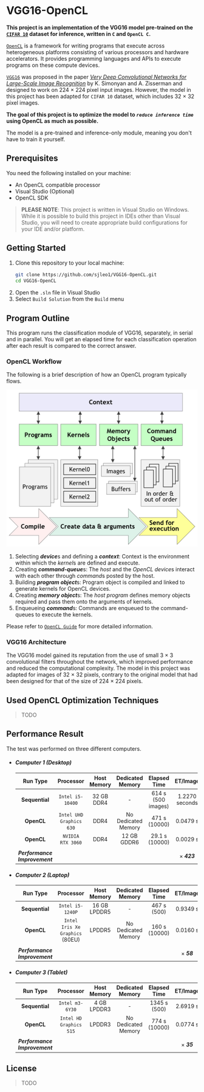 # VGG16-OpenCL


__This project is an implementation of the VGG16 model pre-trained on the [`CIFAR 10`](https://www.cs.toronto.edu/~kriz/cifar.html) dataset for inference, written in `C` and `OpenCL C`.__

[`OpenCL`](https://www.khronos.org/opencl/) is a framework for writing programs that execute across heterogeneous platforms consisting of various processors and hardware accelerators. It provides programming languages and APIs to execute programs on these compute devices.

[`VGG16`](https://arxiv.org/abs/1409.1556) was proposed in the paper [*Very Deep Convolutional Networks for Large-Scale Image Recognition*](https://arxiv.org/abs/1409.1556) by K. Simonyan and A. Zisserman and designed to work on 224 $\times$ 224 pixel input images. However, the model in this project has been adapted for `CIFAR 10` dataset, which includes 32 $\times$ 32 pixel images.

__The goal of this project is to optimize the model to *`reduce inference time`* using OpenCL as much as possible.__

The model is a pre-trained and inference-only module, meaning you don't have to train it yourself.


## Prerequisites

You need the following installed on your machine:

   * An OpenCL compatible processor
   * Visual Studio (Optional)
   * OpenCL SDK

 > **PLEASE NOTE**: This project is written in Visual Studio on Windows. While it is possible to build this project in IDEs other than Visual Studio, you will need to create appropriate build configurations for your IDE and/or platform.


## Getting Started

   1. Clone this repository to your local machine:
      ```bash
      git clone https://github.com/sjleo1/VGG16-OpenCL.git
      cd VGG16-OpenCL
      ```
   2. Open the `.sln` file in Visual Studio
   3. Select `Build Solution` from the `Build` menu


## Program Outline

This program runs the classification module of VGG16, separately, in serial and in parallel. You will get an elapsed time for each classification operation after each result is compared to the correct answer.

### OpenCL Workflow

The following is a brief description of how an OpenCL program typically flows.

![OpenCL Workflow](./executing_programs.jpg)

   1. Selecting ***device***s and defining a ***context***: Context is the environment within which the *kernel*s are defined and execute.
   2. Creating ***command-queue***s: The *host* and the *OpenCL device*s interact with each other through *command*s posted by the host.
   3. Building ***program object***s: Program object is compiled and linked to generate kernels for OpenCL devices.
   4. Creating ***memory object***s: The *host program* defines memory objects required and pass them onto the arguments of kernels.
   5. Enqueueing ***command***s: Commands are enqueued to the command-queues to execute the kernels.

Please refer to [`OpenCL Guide`](https://github.com/KhronosGroup/OpenCL-Guide) for more detailed information.

### VGG16 Architecture

The VGG16 model gained its reputation from the use of small 3 $\times$ 3 convolutional filters throughout the network, which improved performance and reduced the computational complexity. The model in this project was adapted for images of 32 $\times$ 32 pixels, contrary to the original model that had been designed for that of the size of 224 $\times$ 224 pixels.


## Used OpenCL Optimization Techniques

   > TODO


## Performance Result

The test was performed on three different computers.

* #### ***Computer 1** (Desktop)*

   | Run Type | Processor | Host Memory | Dedicated Memory | Elapsed Time | ET/Image |
   |:-:|:-:|:-:|:-:|:-:|:-:|
   | **Sequential** | `Intel i5-10400` | 32 GB DDR4  | - | 614 s (500 images) | 1.2270 seconds |
   | **OpenCL** | `Intel UHD Graphics 630` | DDR4 | No Dedicated Memory | 471 s (10000) | 0.0479 s |
   | **OpenCL** | `NVIDIA RTX 3060` | DDR4 | 12 GB GDDR6 | 29.1 s (10000) | 0.0029 s |
   |||||||
   | ***Performance Improvement*** ||||| $\times$ ***423*** |

* #### ***Computer 2** (Laptop)*

   | Run Type | Processor | Host Memory | Dedicated Memory | Elapsed Time | ET/Image |
   |:-:|:-:|:-:|:-:|:-:|:-:|
   | **Sequential** | `Intel i5-1240P` | 16 GB LPDDR5 | - | 467 s (500) | 0.9349 s |
   | **OpenCL** | `Intel Iris Xe Graphics` (80EU) | LPDDR5 | No Dedicated Memory | 160 s (10000) | 0.0160 s |
   |||||||
   | ***Performance Improvement*** ||||| $\times$ ***58*** |

* #### ***Computer 3** (Tablet)*

   | Run Type | Processor | Host Memory | Dedicated Memory | Elapsed Time | ET/Image |
   |:-:|:-:|:-:|:-:|:-:|:-:|
   | **Sequential** | `Intel m3-6Y30` | 4 GB LPDDR3  | - | 1345 s (500) | 2.6919 s |
   | **OpenCL** | `Intel HD Graphics 515` | LPDDR3 | No Dedicated Memory | 774 s (10000) | 0.0774 s |
   |||||||
   | ***Performance Improvement*** ||||| $\times$ ***35*** |


## License

   > TODO